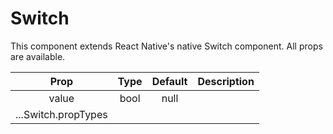 # Switch

This component extends React Native's native Switch component. All props are available.


|         Prop        | Type | Default | Description |
|:-------------------:|:----:|:-------:|:-----------:|
|        value        | bool |   null  |             |
| ...Switch.propTypes                             |